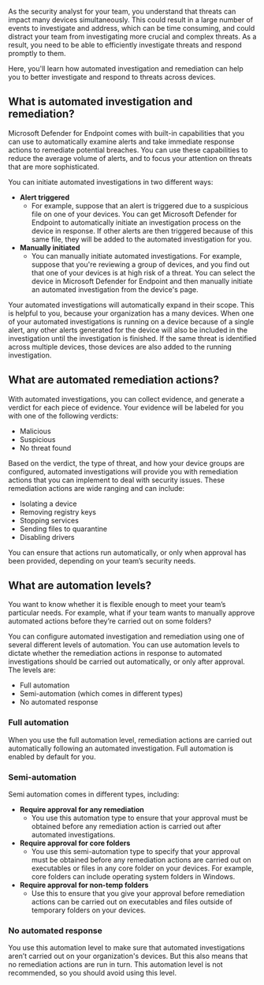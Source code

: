 As the security analyst for your team, you understand that threats can impact many devices simultaneously. This could result in a large number of events to investigate and address, which can be time consuming, and could distract your team from investigating more crucial and complex threats. As a result, you need to be able to efficiently investigate threats and respond promptly to them.

Here, you'll learn how automated investigation and remediation can help you to better investigate and respond to threats across devices.

## What is automated investigation and remediation?

Microsoft Defender for Endpoint comes with built-in capabilities that you can use to automatically examine alerts and take immediate response actions to remediate potential breaches. You can use these capabilities to reduce the average volume of alerts, and to focus your attention on threats that are more sophisticated.

You can initiate automated investigations in two different ways:

- **Alert triggered**
  - For example, suppose that an alert is triggered due to a suspicious file on one of your devices. You can get Microsoft Defender for Endpoint to automatically initiate an investigation process on the device in response. If other alerts are then triggered because of this same file, they will be added to the automated investigation for you.
- **Manually initiated**
  - You can manually initiate automated investigations. For example, suppose that you're reviewing a group of devices, and you find out that one of your devices is at high risk of a threat. You can select the device in Microsoft Defender for Endpoint and then manually initiate an automated investigation from the device's page.

Your automated investigations will automatically expand in their scope.  This is helpful to you, because your organization has a many devices. When one of your automated investigations is running on a device because of a single alert, any other alerts generated for the device will also be included in the investigation until the investigation is finished. If the same threat is identified across multiple devices, those devices are also added to the running investigation.

## What are automated remediation actions?

With automated investigations, you can collect evidence, and generate a verdict for each piece of evidence. Your evidence will be labeled for you with one of the following verdicts:

- Malicious
- Suspicious
- No threat found

Based on the verdict, the type of threat, and how your device groups are configured, automated investigations will provide you with remediation actions that you can implement to deal with security issues. These remediation actions are wide ranging and can include:

- Isolating a device
- Removing registry keys
- Stopping services
- Sending files to quarantine
- Disabling drivers

You can ensure that actions run automatically, or only when approval has been provided, depending on your team’s security needs.

## What are automation levels?

You want to know whether it is flexible enough to meet your team’s particular needs. For example, what if your team wants to manually approve automated actions before they’re carried out on some folders?

You can configure automated investigation and remediation using one of several different levels of automation. You can use automation levels to dictate whether the remediation actions in response to automated investigations should be carried out automatically, or only after approval. The levels are:

- Full automation
- Semi-automation (which comes in different types)
- No automated response

### Full automation

When you use the full automation level, remediation actions are carried out automatically following an automated investigation. Full automation is enabled by default for you.

### Semi-automation

Semi automation comes in different types, including:

- **Require approval for any remediation**
  - You use this automation type to ensure that your approval must be obtained before any remediation action is carried out after automated investigations.
- **Require approval for core folders**
  - You use this semi-automation type to specify  that  your approval must be obtained before any remediation actions are carried out on executables or files in any core folder on your devices. For example, core folders can include operating system folders in Windows.
- **Require approval for non-temp folders**
  - Use this to ensure that you give your approval before remediation actions can be carried out on executables and files outside of temporary folders on your devices.

### No automated response

You use this automation level to make sure that automated investigations aren’t carried out on your organization's devices. But this also means that no remediation actions are run in turn. This automation level is not recommended, so you should avoid using this level.
